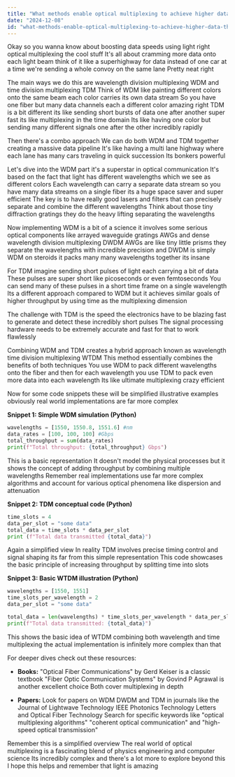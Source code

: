 ```yaml
---
title: "What methods enable optical multiplexing to achieve higher data throughput per channel in systems with photonic interconnects?"
date: "2024-12-08"
id: "what-methods-enable-optical-multiplexing-to-achieve-higher-data-throughput-per-channel-in-systems-with-photonic-interconnects"
---
```


Okay so you wanna know about boosting data speeds using light right optical multiplexing the cool stuff  It's all about cramming more data onto each light beam think of it like a superhighway for data instead of one car at a time we're sending a whole convoy on the same lane  Pretty neat right

The main ways we do this are wavelength division multiplexing WDM and time division multiplexing TDM  Think of WDM like painting different colors onto the same beam each color carries its own data stream  So you have one fiber but many data channels each a different color amazing right  TDM is a bit different its like sending short bursts of data one after another super fast its like multiplexing in the time domain  Its like having one color but sending many different signals one after the other incredibly rapidly

Then there's a combo approach  We can do both WDM and TDM together creating a massive data pipeline  It's like having a multi lane highway where each lane has many cars traveling in quick succession Its bonkers powerful

Let's dive into the WDM part it's a superstar in optical communication  It's based on the fact that light has different wavelengths which we see as different colors  Each wavelength can carry a separate data stream so you have many data streams on a single fiber its a huge space saver and super efficient  The key is to have really good lasers and filters that can precisely separate and combine the different wavelengths  Think about those tiny diffraction gratings they do the heavy lifting separating the wavelengths

Now implementing WDM is a bit of a science it involves some serious optical components like arrayed waveguide gratings AWGs and dense wavelength division multiplexing DWDM  AWGs are like tiny little prisms they separate the wavelengths with incredible precision and DWDM is simply WDM on steroids it packs many many wavelengths together its insane

For TDM imagine sending short pulses of light each carrying a bit of data  These pulses are super short like picoseconds or even femtoseconds  You can send many of these pulses in a short time frame on a single wavelength   Its a different approach compared to WDM but it achieves similar goals of higher throughput by using time as the multiplexing dimension

The challenge with TDM is the speed the electronics have to be blazing fast to generate and detect these incredibly short pulses  The signal processing hardware needs to be extremely accurate and fast for that to work flawlessly

Combining WDM and TDM creates a hybrid approach known as wavelength time division multiplexing WTDM  This method essentially combines the benefits of both techniques  You use WDM to pack different wavelengths onto the fiber and then for each wavelength you use TDM to pack even more data into each wavelength Its like ultimate multiplexing crazy efficient

Now for some code snippets these will be simplified illustrative examples obviously real world implementations are far more complex

**Snippet 1:  Simple WDM simulation (Python)**

```python
wavelengths = [1550, 1550.8, 1551.6] #nm
data_rates = [100, 100, 100] #Gbps
total_throughput = sum(data_rates)
print(f"Total throughput: {total_throughput} Gbps")

```


This is a basic representation It doesn't model the physical processes but it shows the concept of adding throughput by combining multiple wavelengths  Remember real implementations use far more complex algorithms and account for various optical phenomena like dispersion and attenuation

**Snippet 2:  TDM conceptual code (Python)**

```python
time_slots = 4
data_per_slot = "some data"
total_data = time_slots * data_per_slot
print (f"Total data transmitted {total_data}")
```

Again a simplified view  In reality TDM involves precise timing control and signal shaping its far from this simple representation  This code showcases the basic principle of increasing throughput by splitting time into slots

**Snippet 3:  Basic WTDM illustration (Python)**

```python
wavelengths = [1550, 1551]
time_slots_per_wavelength = 2
data_per_slot = "some data"

total_data = len(wavelengths) * time_slots_per_wavelength * data_per_slot
print(f"Total data transmitted: {total_data}")
```


This shows the basic idea of WTDM combining both wavelength and time multiplexing the actual implementation is infinitely more complex than that


For deeper dives  check out these resources:

* **Books:**  "Optical Fiber Communications" by Gerd Keiser is a classic textbook  "Fiber Optic Communication Systems" by Govind P Agrawal is another excellent choice  Both cover multiplexing in depth

* **Papers:** Look for papers on WDM DWDM and TDM in journals like the Journal of Lightwave Technology  IEEE Photonics Technology Letters and Optical Fiber Technology  Search for specific keywords like "optical multiplexing algorithms" "coherent optical communication" and "high-speed optical transmission"

Remember this is a simplified overview  The real world of optical multiplexing is a fascinating blend of physics engineering and computer science  Its incredibly complex and there's a lot more to explore beyond this  I hope this helps and remember that light is amazing
